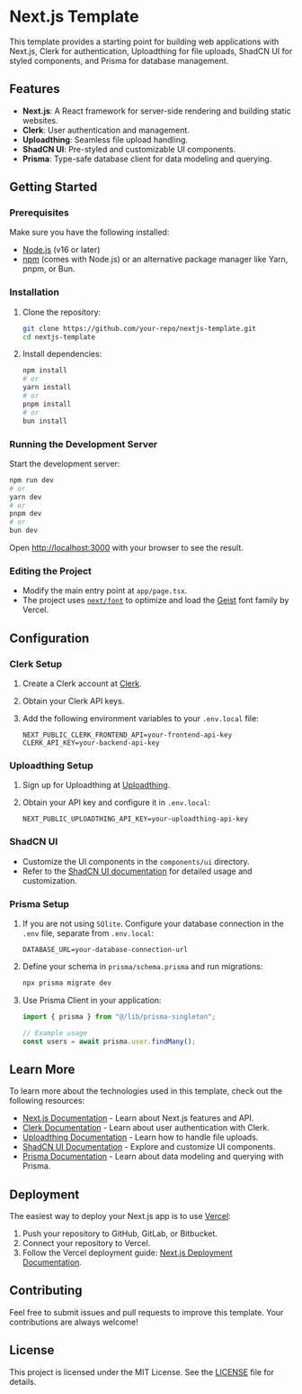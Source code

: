 # Next.js Template

This template provides a starting point for building web applications with Next.js, Clerk for authentication, Uploadthing for file uploads, ShadCN UI for styled components, and Prisma for database management.

## Features

- **Next.js**: A React framework for server-side rendering and building static websites.
- **Clerk**: User authentication and management.
- **Uploadthing**: Seamless file upload handling.
- **ShadCN UI**: Pre-styled and customizable UI components.
- **Prisma**: Type-safe database client for data modeling and querying.

## Getting Started

### Prerequisites

Make sure you have the following installed:

- [Node.js](https://nodejs.org/) (v16 or later)
- [npm](https://www.npmjs.com/) (comes with Node.js) or an alternative package manager like Yarn, pnpm, or Bun.

### Installation

1. Clone the repository:

   ```bash
   git clone https://github.com/your-repo/nextjs-template.git
   cd nextjs-template
   ```

2. Install dependencies:

   ```bash
   npm install
   # or
   yarn install
   # or
   pnpm install
   # or
   bun install
   ```

### Running the Development Server

Start the development server:

```bash
npm run dev
# or
yarn dev
# or
pnpm dev
# or
bun dev
```

Open [http://localhost:3000](http://localhost:3000) with your browser to see the result.

### Editing the Project

- Modify the main entry point at `app/page.tsx`.
- The project uses [`next/font`](https://nextjs.org/docs/app/building-your-application/optimizing/fonts) to optimize and load the [Geist](https://vercel.com/font) font family by Vercel.

## Configuration

### Clerk Setup

1. Create a Clerk account at [Clerk](https://clerk.dev/).
2. Obtain your Clerk API keys.
3. Add the following environment variables to your `.env.local` file:

   ```env
   NEXT_PUBLIC_CLERK_FRONTEND_API=your-frontend-api-key
   CLERK_API_KEY=your-backend-api-key
   ```

### Uploadthing Setup

1. Sign up for Uploadthing at [Uploadthing](https://uploadthing.com/).
2. Obtain your API key and configure it in `.env.local`:

   ```env
   NEXT_PUBLIC_UPLOADTHING_API_KEY=your-uploadthing-api-key
   ```

### ShadCN UI

- Customize the UI components in the `components/ui` directory.
- Refer to the [ShadCN UI documentation](https://shadcn.dev/) for detailed usage and customization.

### Prisma Setup

1. If you are not using `SQlite`. Configure your database connection in the `.env` file, separate from `.env.local`:

   ```env
   DATABASE_URL=your-database-connection-url
   ```

2. Define your schema in `prisma/schema.prisma` and run migrations:

   ```bash
   npx prisma migrate dev
   ```

3. Use Prisma Client in your application:

   ```typescript
   import { prisma } from "@/lib/prisma-singleton";

   // Example usage
   const users = await prisma.user.findMany();
   ```

## Learn More

To learn more about the technologies used in this template, check out the following resources:

- [Next.js Documentation](https://nextjs.org/docs) - Learn about Next.js features and API.
- [Clerk Documentation](https://clerk.dev/docs) - Learn about user authentication with Clerk.
- [Uploadthing Documentation](https://docs.uploadthing.com/) - Learn how to handle file uploads.
- [ShadCN UI Documentation](https://shadcn.dev/) - Explore and customize UI components.
- [Prisma Documentation](https://www.prisma.io/docs/) - Learn about data modeling and querying with Prisma.

## Deployment

The easiest way to deploy your Next.js app is to use [Vercel](https://vercel.com/new?utm_medium=default-template&filter=next.js&utm_source=create-next-app&utm_campaign=create-next-app-readme):

1. Push your repository to GitHub, GitLab, or Bitbucket.
2. Connect your repository to Vercel.
3. Follow the Vercel deployment guide: [Next.js Deployment Documentation](https://nextjs.org/docs/app/building-your-application/deploying).

## Contributing

Feel free to submit issues and pull requests to improve this template. Your contributions are always welcome!

## License

This project is licensed under the MIT License. See the [LICENSE](LICENSE) file for details.
